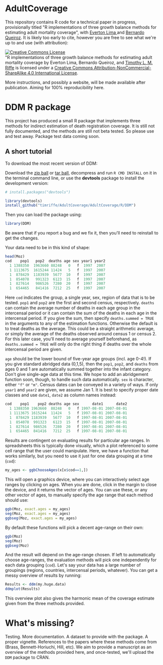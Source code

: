AdultCoverage
===============

This repository contains R code for a technical paper in progress, provisionally titled "R implementations of three growth balance methods for estimating adult mortality coverage", with [Everton Lima ](http://www.nepo.unicamp.br/nepo/perfils/everton_lima.html) and [Bernardo Queiroz](https://sites.google.com/site/blanza/). It is likely too early to cite, however you are free to see what we're up to and use (with attribution):

<a rel="license" href="http://creativecommons.org/licenses/by-nc-sa/4.0/"><img alt="Creative Commons License" style="border-width:0" src="https://i.creativecommons.org/l/by-nc-sa/4.0/88x31.png" /></a><br /><span xmlns:dct="http://purl.org/dc/terms/" property="dct:title">"R implementations of three growth balance methods for estimating adult mortality coverage</span> by Everton Lima, Bernardo Queiroz, and <a xmlns:cc="http://creativecommons.org/ns#" href="https://sites.google.com/site/timriffepersonal/" property="cc:attributionName" rel="cc:attributionURL">Timothy L. M. Riffe</a> is licensed under a <a rel="license" href="http://creativecommons.org/licenses/by-nc-sa/4.0/">Creative Commons Attribution-NonCommercial-ShareAlike 4.0 International License</a>.

More instructions, and possibly a website, will be made available after publication. Aiming for 100% reproducibility here.


DDM R package
=============
This project has produced a small R package that implements three methods for indirect estimation of death registration coverage. It is still not fully documented, and the methods are still not beta tested. So please use and test away. Package test data coming soon.

A short tutorial 
------------------

To download the most recent version of DDM:

Download the [zip ball](https://github.com/timriffe/LifeTable/zipball/master) or [tar ball](https://github.com/timriffe/LifeTable/tarball/master), decompress and run `R CMD INSTALL` on it in the terminal command line, or use the **devtools** package to install the development version:

```r
# install.packages("devtools")

library(devtools)
install_github("timriffe/AdultCoverage/AdultCoverage/R/DDM")
```

Then you can load the package using:

```r
library(DDM)
```

Be aware that if you report a bug and we fix it, then you'll need to reinstall to get the changes. 

Your data need to be in this kind of shape:

```r
head(Moz)
cod    pop1   pop2  deaths age sex year1 year2
  1 1388350  1963660 88248   0   f  1997  2007
  1 1113675  1615244 11424   5   f  1997  2007
  1  878429  1183939  5677  10   f  1997  2007
  1  854078   991323  6123  15   f  1997  2007
  1  827614   986526  7280  20   f  1997  2007
  1  654465   841416  7212  25   f  1997  2007
```

Here `cod` indicates the group, a single year, sex, region of data that is to be tested. `pop1` and `pop2` are the first and second census, respectively. `deaths` can contain the average number of deaths in each age group in the intercensal period or it can contain the sum of the deaths in each age in the intercensal period. If you give the sum, then specify `deaths.summed = TRUE` in the arguments to any of the estimation functions. Otherwise the default is to treat deaths as the average. This could be a straight arithmetic average, or simply the average of the deaths observed around census 1 or census 2. For this later case, you'll need to average yourself beforehand, as `deaths.summed = TRUE` will only do the right thing if deaths over the whole intercensal period are given. 

`age` should be the lower bound of five-year age groups (incl. age 0-4!). If you give standard abridged data (0,1,5), then the `pop1`, `pop2`, and `deaths` from ages 0 and 1 are automatically summed together into the infant category. Don't give single-age data at this time. We hope to add an abridgement function soon, though, to handle such data automatically. `sex` is character, either `"f"` or `"m"`. Census dates can be conveyed in a variety of ways. If only `year1` and  `year2` are given, we assume Jan 1. It is best to specify proper date classes and use `date1`, `date2` as column names instead:

```r
cod    pop1    pop2 deaths age sex      date1      date2
  1 1388350 1963660  88248   0   f 1997-08-01 2007-08-01
  1 1113675 1615244  11424   5   f 1997-08-01 2007-08-01
  1  878429 1183939   5677  10   f 1997-08-01 2007-08-01
  1  854078  991323   6123  15   f 1997-08-01 2007-08-01
  1  827614  986526   7280  20   f 1997-08-01 2007-08-01
  1  654465  841416   7212  25   f 1997-08-01 2007-08-01
```

Results are contingent on evaluating results for particular age ranges. In spreadsheets this is typically done visually, which a plot referenced to some cell range that the user could manipulate. Here, we have a function that works similarly, but you need to use it just for one data grouping at a time (`cod`):

```r
my_ages <- ggbChooseAges(x[x$cod==1,])
```

This will open a graphics device, where you can interactively select age ranges by clicking on ages. When you are done, click in the margin to close the device, and it returns the vector of ages. You can use these, or any other vector of ages, to manually specify the age range that each method should use:

```r
ggb(Moz, exact.ages = my_ages)
seg(Moz, exact.ages = my_ages)
ggbseg(Moz, exact.ages = my_ages)
```

By default these functions will pick a decent age-range on their own:

```r
ggb(Moz)
seg(Moz)
ggbseg(Moz)
```

And the result will depend on the age-range chosen. If left to automatically choose age-ranges, the evaluation methods will pick one independently for each data grouping (`cod`). Let's say your data has a large number of groupings (regions, countries, intercensal periods, whatever). You can get a messy overview of results by running:

```r
Results <- ddm(my.huge.data)
ddmplot(Results)
```

This overview plot also gives the harmonic mean of the coverage estimate given from the three methods provided.

What's missing?
==============

Testing. More documentation. A dataset to provide with the package. A proper vignette. References to the papers where these methods come from (Brass, Bennett-Horiuchi, Hill, etc). We aim to provide a manuscript as an overview of the methods provided here, and once-tested, we'll upload the `DDM` package to CRAN. 


